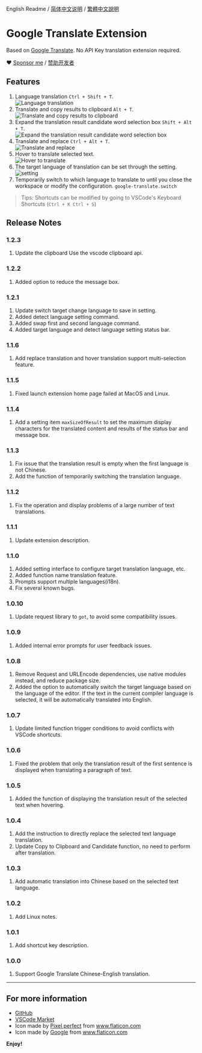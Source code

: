 English Readme / [简体中文说明](https://github.com/imlinhanchao/vsc-google-translate/blob/HEAD/README.zh-cn.md) / [繁體中文說明](https://github.com/imlinhanchao/vsc-google-translate/blob/HEAD/README.zh-tw.md)

# Google Translate Extension

Based on [Google Translate](https://translate.google.cn). No API Key translation extension required.

❤ [Sponsor me](https://www.paypal.me/imlinhanchao) / [赞助开发者](http://sponsor.hancel.org/)

## Features

1. Language translation `Ctrl + Shift + T`.  
   ![Language translation](https://github.com/imlinhanchao/vsc-google-translate/raw/HEAD/./asserts/translates.gif)
2. Translate and copy results to clipboard `Alt + T`.  
   ![Translate and copy results to clipboard](https://github.com/imlinhanchao/vsc-google-translate/raw/HEAD/./asserts/clipboard.gif)
3. Expand the translation result candidate word selection box `Shift + Alt + T`.  
   ![Expand the translation result candidate word selection box](https://github.com/imlinhanchao/vsc-google-translate/raw/HEAD/./asserts/candidate.gif)   
4. Translate and replace `Ctrl + Alt + T`.  
   ![Translate and replace](https://github.com/imlinhanchao/vsc-google-translate/raw/HEAD/./asserts/replace.gif)
5. Hover to translate selected text.  
   ![Hover to translate](https://github.com/imlinhanchao/vsc-google-translate/raw/HEAD/./asserts/hover.gif)
6. The target language of translation can be set through the setting.
   ![setting](https://github.com/imlinhanchao/vsc-google-translate/raw/HEAD/./asserts/setting.jpg)
7. Temporarily switch to which language to translate to until you close the workspace or modify the configuration. `google-translate.switch`
   
> Tips: Shortcuts can be modified by going to VSCode's Keyboard Shortcuts (`Ctrl + K Ctrl + S`)

## Release Notes

### 1.2.3
1. Update the clipboard Use the vscode clipboard api.

### 1.2.2
1. Added option to reduce the message box.

### 1.2.1
1. Update switch target change language to save in setting.
2. Added detect language setting command.
3. Added swap first and second language command.
4. Added target language and detect language setting status bar.

### 1.1.6
1. Add replace translation and hover translation support multi-selection feature.

### 1.1.5
1. Fixed launch extension home page failed at MacOS and Linux.

### 1.1.4
1. Add a setting item `maxSizeOfResult` to set the maximum display characters for the translated content and results of the status bar and message box.

### 1.1.3
1. Fix issue that the translation result is empty when the first language is not Chinese.
2. Add the function of temporarily switching the translation language.

### 1.1.2
1. Fix the operation and display problems of a large number of text translations.

### 1.1.1
1. Update extension description.

### 1.1.0
1. Added setting interface to configure target translation language, etc.
2. Added function name translation feature.
3. Prompts support multiple languages(i18n).
4. Fix several known bugs.

### 1.0.10
1. Update request library to `got`, to avoid some compatibility issues.

### 1.0.9
1. Added internal error prompts for user feedback issues.

### 1.0.8
1. Remove Request and URLEncode dependencies, use native modules instead, and reduce package size.
2. Added the option to automatically switch the target language based on the language of the editor. If the text in the current compiler language is selected, it will be automatically translated into English.

### 1.0.7
1. Update limited function trigger conditions to avoid conflicts with VSCode shortcuts.

### 1.0.6
1. Fixed the problem that only the translation result of the first sentence is displayed when translating a paragraph of text.

### 1.0.5
1. Added the function of displaying the translation result of the selected text when hovering.

### 1.0.4
1. Add the instruction to directly replace the selected text language translation.
2. Update Copy to Clipboard and Candidate function, no need to perform after translation.

### 1.0.3
1. Add automatic translation into Chinese based on the selected text language.
  
### 1.0.2
1. Add Linux notes.
   
### 1.0.1
1. Add shortcut key description.

### 1.0.0
1. Support Google Translate Chinese-English translation.

---

## For more information

* [GitHub](https://github.com/imlinhanchao/vsc-google-translate)
* [VSCode Market](https://marketplace.visualstudio.com/items?itemName=hancel.google-translate)
* Icon made by [Pixel perfect](https://www.flaticon.com/authors/pixel-perfect) from www.flaticon.com 
* Icon made by <a href="https://www.flaticon.com/authors/google" title="Google">Google</a> from <a href="https://www.flaticon.com/" title="Flaticon"> www.flaticon.com</a>

**Enjoy!**
